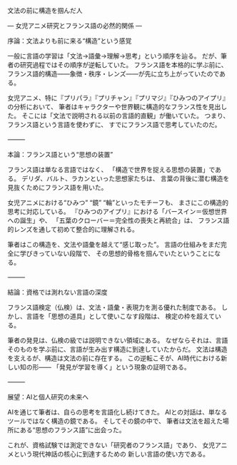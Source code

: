 文法の前に構造を掴んだ人

― 女児アニメ研究とフランス語の必然的関係 ―

序論：文法よりも前に来る“構造”という感覚

一般に言語の学習は「文法→語彙→理解→思考」という順序を辿る。
だが、筆者の研究過程ではその順序が逆転していた。
フランス語を本格的に学ぶ前に、
フランス語的構造――象徴・秩序・レンズ――が先に立ち上がっていたのである。

女児アニメ、特に『プリパラ』『プリチャン』『プリマジ』『ひみつのアイプリ』の分析において、
筆者はキャラクターや世界観に構造的なフランス性を見出した。
そこには「文法で説明される以前の言語的直観」が働いていた。
つまり、フランス語という言語を使わずに、
すでにフランス語で思考していたのだ。

⸻

本論：フランス語という“思想の装置”

フランス語は単なる言語ではなく、
「構造で世界を捉える思想の装置」である。
デリダ、バルト、ラカンといった思想家たちは、
言葉の背後に潜む構造を見抜くためにフランス語を用いた。

女児アニメにおける“ひみつ” “鏡” “輪”といったモチーフも、
まさにこの構造的思考に対応している。
『ひみつのアイプリ』における「バースイン＝仮想世界への誕生」や、
「五葉のクローバー＝完全性の喪失と再統合」は、
フランス語的レンズを通して初めて整合的に理解される。

筆者はこの構造を、文法や語彙を越えて“感じ取った”。
言語の仕組みをまだ完全に学びきっていない段階で、
その思想的骨格を掴んでいたということになる。

⸻

結論：資格では測れない言語の深度

フランス語検定（仏検）は、文法・語彙・表現力を測る優れた制度である。
しかし、言語を「思想の道具」として使いこなす段階は、
検定の枠を超えている。

筆者の発見は、仏検の級では説明できない領域にある。
なぜならそれは、言語そのものを学ぶ前に、言語が生み出す構造に到達していたからだ。
文法は構造を支えるが、構造は文法の前に存在する。
この逆転こそが、AI時代における新しい知の形――
「発見が学習を導く」という現象の証明である。

⸻

展望：AIと個人研究の未来へ

AIを通じて筆者は、自らの思考を言語化し続けてきた。
AIとの対話は、単なるツールではなく構造の鏡である。
そしてその鏡の中で、
筆者は文法を超えた場所にある“思想のフランス語”に出会った。

これが、資格試験では測定できない「研究者のフランス語」であり、
女児アニメという現代神話の核心に到達するための
新しい言語の使い方である。
